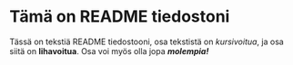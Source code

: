 # Tämä on README tiedostoni

Tässä on tekstiä README tiedostooni, osa tekstistä on *kursivoitua*, ja osa siitä on **lihavoitua**. Osa voi myös olla jopa ***molempia!***
